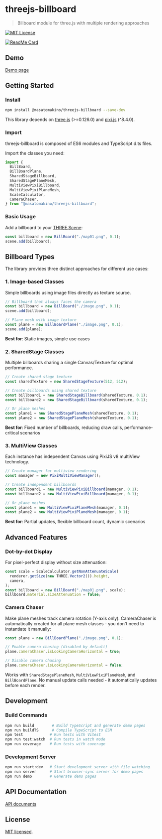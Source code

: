 # threejs-billboard

> Billboard module for three.js with multiple rendering approaches

[![MIT License](http://img.shields.io/badge/license-MIT-blue.svg?style=flat)](LICENSE)

[![ReadMe Card](https://github-readme-stats.vercel.app/api/pin/?username=MasatoMakino&repo=threejs-billboard&show_owner=true)](https://github.com/MasatoMakino/threejs-billboard)

## Demo

[Demo page](https://masatomakino.github.io/threejs-billboard/demo/)

## Getting Started

### Install

```bash
npm install @masatomakino/threejs-billboard --save-dev
```

This library depends on [three.js](https://threejs.org/) (>=0.126.0) and [pixi.js](https://github.com/pixijs/pixi.js) (^8.4.0).

### Import

threejs-billboard is composed of ES6 modules and TypeScript d.ts files.

Import the classes you need:

```js
import {
  BillBoard,
  BillBoardPlane,
  SharedStageBillboard,
  SharedStagePlaneMesh,
  MultiViewPixiBillboard,
  MultiViewPixiPlaneMesh,
  ScaleCalculator,
  CameraChaser,
} from "@masatomakino/threejs-billboard";
```

### Basic Usage

Add a billboard to your [THREE.Scene](https://threejs.org/docs/#manual/en/introduction/Creating-a-scene):

```js
const billboard = new BillBoard("./map01.png", 0.1);
scene.add(billboard);
```

## Billboard Types

The library provides three distinct approaches for different use cases:

### 1. Image-based Classes

Simple billboards using image files directly as texture source.

```js
// Billboard that always faces the camera
const billboard = new BillBoard("./image.png", 0.1);
scene.add(billboard);

// Plane mesh with image texture
const plane = new BillBoardPlane("./image.png", 0.1);
scene.add(plane);
```

**Best for**: Static images, simple use cases

### 2. SharedStage Classes

Multiple billboards sharing a single Canvas/Texture for optimal performance.

```js
// Create shared stage texture
const sharedTexture = new SharedStageTexture(512, 512);

// Create billboards using shared texture
const billboard1 = new SharedStageBillboard(sharedTexture, 0.1);
const billboard2 = new SharedStageBillboard(sharedTexture, 0.1);

// Or plane meshes
const plane1 = new SharedStagePlaneMesh(sharedTexture, 0.1);
const plane2 = new SharedStagePlaneMesh(sharedTexture, 0.1);
```

**Best for**: Fixed number of billboards, reducing draw calls, performance-critical scenarios

### 3. MultiView Classes

Each instance has independent Canvas using PixiJS v8 multiView technology.

```js
// Create manager for multiview rendering
const manager = new PixiMultiViewManager();

// Create independent billboards
const billboard1 = new MultiViewPixiBillboard(manager, 0.1);
const billboard2 = new MultiViewPixiBillboard(manager, 0.1);

// Or plane meshes
const plane1 = new MultiViewPixiPlaneMesh(manager, 0.1);
const plane2 = new MultiViewPixiPlaneMesh(manager, 0.1);
```

**Best for**: Partial updates, flexible billboard count, dynamic scenarios

## Advanced Features

### Dot-by-dot Display

For pixel-perfect display without size attenuation:

```js
const scale = ScaleCalculator.getNonAttenuateScale(
  renderer.getSize(new THREE.Vector2()).height,
  camera,
);
const billboard = new BillBoard("./map01.png", scale);
billboard.material.sizeAttenuation = false;
```

### Camera Chaser

Make plane meshes track camera rotation (Y-axis only). CameraChaser is automatically created for all plane mesh classes - you don't need to instantiate it manually:

```js
const plane = new BillBoardPlane("./image.png", 0.1);

// Enable camera chasing (disabled by default)
plane.cameraChaser.isLookingCameraHorizontal = true;

// Disable camera chasing
plane.cameraChaser.isLookingCameraHorizontal = false;
```

Works with `SharedStagePlaneMesh`, `MultiViewPixiPlaneMesh`, and `BillBoardPlane`. No manual update calls needed - it automatically updates before each render.

## Development

### Build Commands

```bash
npm run build        # Build TypeScript and generate demo pages
npm run buildTS      # Compile TypeScript to ESM
npm test            # Run tests with Vitest
npm run test:watch  # Run tests in watch mode
npm run coverage    # Run tests with coverage
```

### Development Server

```bash
npm run start:dev   # Start development server with file watching
npm run server      # Start browser-sync server for demo pages
npm run demo        # Generate demo pages
```

## API Documentation

[API documents](https://masatomakino.github.io/threejs-billboard/api/)

## License

[MIT licensed](LICENSE).
